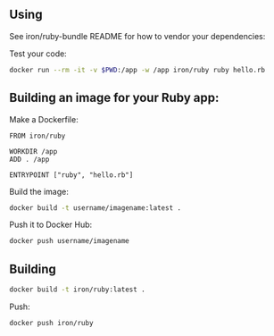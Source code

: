 
## Using

See iron/ruby-bundle README for how to vendor your dependencies:

Test your code:

```sh
docker run --rm -it -v $PWD:/app -w /app iron/ruby ruby hello.rb
```

## Building an image for your Ruby app:

Make a Dockerfile:

```
FROM iron/ruby

WORKDIR /app
ADD . /app

ENTRYPOINT ["ruby", "hello.rb"]
```

Build the image:

```sh
docker build -t username/imagename:latest .
```

Push it to Docker Hub:

```sh
docker push username/imagename
```


## Building

```sh
docker build -t iron/ruby:latest .
```

Push:

```sh
docker push iron/ruby
```
